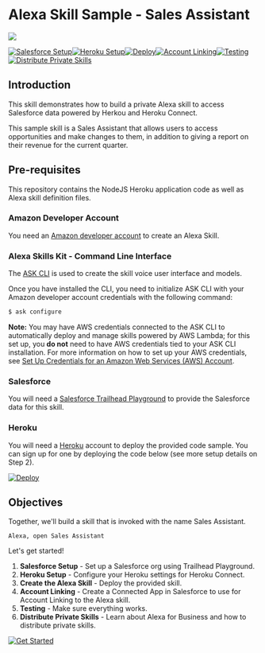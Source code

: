 # Alexa Skill Sample - Sales Assistant

<img src="https://m.media-amazon.com/images/G/01/mobile-apps/dex/alexa/alexa-skills-kit/tutorials/quiz-game/header._TTH_.png" />

[![Salesforce Setup](https://m.media-amazon.com/images/G/01/mobile-apps/dex/alexa/alexa-skills-kit/tutorials/tutorial-page-marker-1-off._TTH_.png)](./instructions/1-salesforce-setup.md)[![Heroku Setup](https://m.media-amazon.com/images/G/01/mobile-apps/dex/alexa/alexa-skills-kit/tutorials/tutorial-page-marker-2-off._TTH_.png)](./instructions/2-heroku.md)[![Deploy](https://m.media-amazon.com/images/G/01/mobile-apps/dex/alexa/alexa-skills-kit/tutorials/tutorial-page-marker-3-off._TTH_.png)](./instructions/3-deploy.md)[![Account Linking](https://m.media-amazon.com/images/G/01/mobile-apps/dex/alexa/alexa-skills-kit/tutorials/tutorial-page-marker-4-off._TTH_.png)](./instructions/4-account-linking.md)[![Testing](https://m.media-amazon.com/images/G/01/mobile-apps/dex/alexa/alexa-skills-kit/tutorials/tutorial-page-marker-5-off._TTH_.png)](./instructions/5-testing.md)[![Distribute Private Skills](https://m.media-amazon.com/images/G/01/mobile-apps/dex/alexa/alexa-skills-kit/tutorials/tutorial-page-marker-6-off._TTH_.png)](./instructions/6-distribute-private-skills.md)

## Introduction

This skill demonstrates how to build a private Alexa skill to access  Salesforce data powered by Herkou and Heroku Connect. 

This sample skill is a Sales Assistant that allows users to access opportunities and make changes to them, in addition to giving a report on their revenue for the current quarter.

## Pre-requisites

This repository contains the NodeJS Heroku application code as well as Alexa skill definition files.

### Amazon Developer Account

You need an [Amazon developer account](https://developer.amazon.com) to create an Alexa Skill.

### Alexa Skills Kit - Command Line Interface

The [ASK CLI](https://developer.amazon.com/docs/smapi/quick-start-alexa-skills-kit-command-line-interface.html) is used to create the skill voice user interface and models.

Once you have installed the CLI, you need to initialize ASK CLI with your Amazon developer account credentials with the following command:

```bash
$ ask configure
```

**Note:** You may have AWS credentials connected to the ASK CLI to automatically deploy and manage skills powered by AWS Lambda; for this set up, you **do not** need to have AWS credentials tied to your ASK CLI installation. For more information on how to set up your AWS credentials, see [Set Up Credentials for an Amazon Web Services (AWS) Account](https://developer.amazon.com/docs/smapi/set-up-credentials-for-an-amazon-web-services-account.html).

### Salesforce

You will need a [Salesforce Trailhead Playground](https://trailhead.salesforce.com/en/modules/trailhead_playground_management/units/create-a-trailhead-playground) to provide the Salesforce data for this skill.

### Heroku

You will need a [Heroku](https://www.heroku.com) account to deploy the provided code sample. You can sign up for one by deploying the code below (see more setup details on Step 2).

[![Deploy](https://www.herokucdn.com/deploy/button.png)](https://www.heroku.com/deploy?template=https://github.com/alexa/alexa-heroku-sales-assistant-sample)

## Objectives

Together, we'll build a skill that is invoked with the name Sales Assistant.

```text
Alexa, open Sales Assistant
```

Let's get started!

1. **Salesforce Setup** - Set up a Salesforce org using Trailhead Playground.
2. **Heroku Setup** - Configure your Heroku settings for Heroku Connect.
3. **Create the Alexa Skill** - Deploy the provided skill. 
4. **Account Linking** - Create a Connected App in Salesforce to use for Account Linking to the Alexa skill.
5. **Testing** - Make sure everything works.
6. **Distribute Private Skills** - Learn about Alexa for Business and how to distribute private skills. 

[![Get Started](https://m.media-amazon.com/images/G/01/mobile-apps/dex/alexa/alexa-skills-kit/tutorials/general/buttons/button_get_started._TTH_.png)](./instructions/1-salesforce-setup.md)


